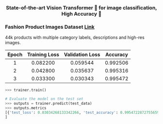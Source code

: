 <h3 align="center">
    <p>State-of-the-art Vision Transformer 🤗 for image classification, High Accuracy 🚀</p>
</h3>

### Fashion Product Images Dataset [Link](https://www.kaggle.com/datasets/paramaggarwal/fashion-product-images-dataset)
44k products with multiple category labels, descriptions and high-res images.


|           Epoch            |   Training Loss  | Validation Loss | Accuracy |
|:-------------------------:|:-------------------------------:|:------:| :------:|
|       1        |         0.082200          |  0.059544   | 0.992506 |
|       2        |         0.042800	         |  0.035637   | 0.995316 |
|       3        |         0.033300          |  0.030343   | 0.995472 |


```python
>>> trainer.train()

# Evaluate the model on the test set
>>> outputs = trainer.predict(test_data)
>>> outputs.metrics
[{'test_loss': 0.03034268133342266, 'test_accuracy': 0.9954722872755659, 'test_runtime': 102.7551, 'test_samples_per_second': 62.333, 'test_steps_per_second': 15.59}
]
```

